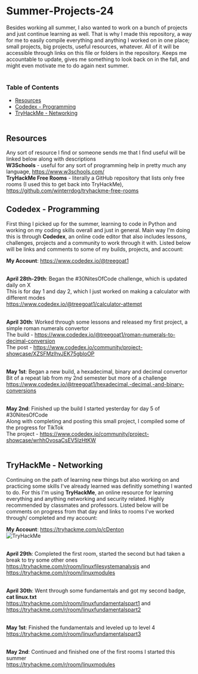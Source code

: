 # Summer-Projects-24
Besides working all summer, I also wanted to work on a bunch of projects and just continue learning as well. That is why I made this repository, a way for me to easily compile everything and anything I worked on in one place; small projects, big projects, useful resources, whatever. All of it will be accessible through links on this file or folders in the repository. Keeps me accountable to update, gives me something to look back on in the fall, and might even motivate me to do again next summer. <br /> <br />

### Table of Contents
- [Resources](##-Resources)
- [Codedex - Programming](##-Codedex---Programming)
- [TryHackMe - Networking](##-TryHackMe---Networking)
<br /> <br />

## Resources
Any sort of resource I find or someone sends me that I find useful will be linked below along with descriptions <br />
**W3Schools** - useful for any sort of programming help in pretty much any language, https://www.w3schools.com/ <br />
**TryHackMe Free Rooms** - literally a GitHub repository that lists only free rooms (I used this to get back into TryHackMe), https://github.com/winterrdog/tryhackme-free-rooms

## Codedex - Programming
First thing I picked up for the summer, learning to code in Python and working on my coding skills overall and just in general. Main way I'm doing this is through **Codedex**, an online code editor that also includes lessons, challenges, projects and a community to work through it with. Listed below will be links and comments to some of my builds, projects, and account: <br />

**My Account**: https://www.codedex.io/@treegoat1 <br /> <br />

**April 28th-29th**: Began the #30NitesOfCode challenge, which is updated daily on X <br />
This is for day 1 and day 2, which I just worked on making a calculator with different modes <br />
https://www.codedex.io/@treegoat1/calculator-attempt <br /> <br />

**April 30th**: Worked through some lessons and released my first project, a simple roman numerals convertor <br /> 
The build - https://www.codedex.io/@treegoat1/roman-numerals-to-decimal-conversion <br />
The post - https://www.codedex.io/community/project-showcase/XZSFMzlhvJEK75gbloOP <br /> <br />

**May 1st**: Began a new build, a hexadecimal, binary and decimal convertor <br />
Bit of a repeat lab from my 2nd semester but more of a challenge <br />
https://www.codedex.io/@treegoat1/hexadecimal,-decimal,-and-binary-conversions <br /> <br />

**May 2nd**: Finished up the build I started yesterday for day 5 of #30NitesOfCode <br />
Along with completing and posting this small project, I compiled some of the progress for TikTok <br />
The project - https://www.codedex.io/community/project-showcase/wrhhOvosaCsEV5lzHtKW <br /> <br />

## TryHackMe - Networking
Continuing on the path of learning new things but also working on and practicing some skills I've already learned was definitly something I wanted to do. For this I'm using **TryHackMe**, an online resource for learning everything and anything networking and security related. Highly recommended by classmates and professors. Listed below will be comments on progress from that day and links to rooms I've worked through/ completed and my account: <br />

**My Account**: https://tryhackme.com/p/cDenton <br />
<img src="https://tryhackme-badges.s3.amazonaws.com/cDenton.png" alt="TryHackMe"> <br /> <br />

**April 29th**: Completed the first room, started the second but had taken a break to try some other ones <br />
https://tryhackme.com/r/room/linuxfilesystemanalysis and https://tryhackme.com/r/room/linuxmodules <br /> <br />

**April 30th**: Went through some fundamentals and got my second badge, **cat linux.txt** <br /> 
https://tryhackme.com/r/room/linuxfundamentalspart1 and https://tryhackme.com/r/room/linuxfundamentalspart2 <br /> <br />

**May 1st**: Finished the fundamentals and leveled up to level 4 <br />
https://tryhackme.com/r/room/linuxfundamentalspart3 <br /> <br />

**May 2nd**: Continued and finished one of the first rooms I started this summer <br />
https://tryhackme.com/r/room/linuxmodules <br /> <br />
